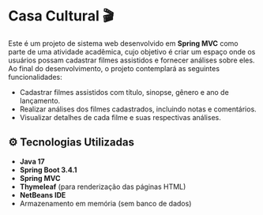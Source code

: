 # Casa Cultural 🎬

Este é um projeto de sistema web desenvolvido em **Spring MVC** como parte de uma atividade acadêmica, cujo objetivo é criar um espaço onde os usuários possam cadastrar filmes assistidos e fornecer análises sobre eles. Ao final do desenvolvimento, o projeto contemplará as seguintes funcionalidades:
- Cadastrar filmes assistidos com título, sinopse, gênero e ano de lançamento.
- Realizar análises dos filmes cadastrados, incluindo notas e comentários.
- Visualizar detalhes de cada filme e suas respectivas análises.



## ⚙️ Tecnologias Utilizadas

- **Java 17** 
- **Spring Boot 3.4.1**
- **Spring MVC**
- **Thymeleaf** (para renderização das páginas HTML)
- **NetBeans IDE**
- Armazenamento em memória (sem banco de dados)
